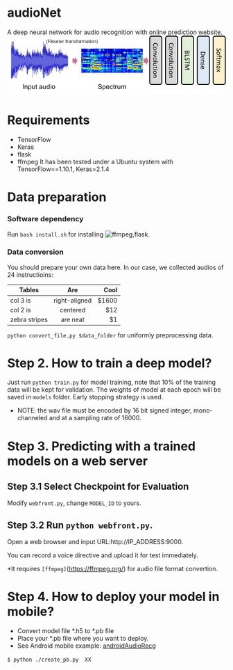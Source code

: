 # audioNet
A deep neural network for audio recognition with online prediction website.
![](https://github.com/kimmo1019/audioNet/blob/master/audioNet.png)


# Requirements
- TensorFlow
- Keras
- flask
- ffmpeg
It has been tested under a Ubuntu system with TensorFlow==1.10.1, Keras=2.1.4

# Data preparation
### Software dependency
Run `bash install.sh` for installing ![ffmpeg](https://ffmpeg.org/),flask.
### Data conversion
You should prepare your own data here. In our case, we collected audios of 24 instructioins:

|Tables         | Are           | Cool  |
| ------------- |:-------------:| -----:|
| col 3 is      | right-aligned | $1600 |
| col 2 is      | centered      |   $12 |
| zebra stripes | are neat      |    $1 |

`python convert_file.py $data_folder` for uniformly preprocessing data.

# Step 2. How to train a deep model?
Just run `python train.py` for model training, note that 10% of the training data will be kept for validation.
The weights of model at each epoch will be saved in `models` folder.
Early stopping strategy is used.

* NOTE: the wav file must be encoded by 16 bit signed integer, mono-channeled and at a sampling rate of 16000.

# Step 3. Predicting with a trained models on a web server
## Step 3.1 Select Checkpoint for Evaluation
Modify `webfront.py`, change `MODEL_ID` to yours.

## Step 3.2 Run `python webfront.py`. 
Open a web browser and input URL:http://IP_ADDRESS:9000. 

You can record a voice directive and upload it for test immediately. 

*It requires `[ffmpeg]`(https://ffmpeg.org/) for audio file format convertion.

# Step 4. How to deploy your model in mobile? 
*  Convert model file *.h5 to *.pb file 
*  Place your *.pb file where you want to deploy.
*  See Android mobile example: [androidAudioRecg](http://gitlab.icenter.tsinghua.edu.cn/saturnlab/androidAudioRecg)

`$ python ./create_pb.py  XX`

